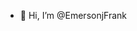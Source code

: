 - 👋 Hi, I’m @EmersonjFrank
<!---
EmersonjFrank/EmersonjFrank is a ✨ special ✨ repository because its `README.md` (this file) appears on your GitHub profile.
You can click the Preview link to take a look at your changes.
--->
